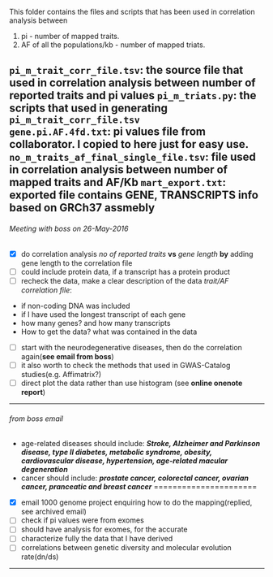 This folder contains the files and scripts that has been used in correlation analysis between
1. pi - number of mapped traits.  
2. AF of all the populations/kb - number of mapped triats.   

`pi_m_trait_corr_file.tsv`: the source file that used in correlation analysis between number of reported traits and pi values
`pi_m_triats.py`: the scripts that used in generating `pi_m_trait_corr_file.tsv`  
`gene.pi.AF.4fd.txt`: pi values file from collaborator. I copied to here just for easy use.
`no_m_traits_af_final_single_file.tsv`: file used in correlation analysis between number of   mapped traits and AF/Kb
`mart_export.txt`: exported file contains GENE, TRANSCRIPTS info based on GRCh37 assmebly  
------------------------------------------
###### Meeting with boss on 26-May-2016
- [x] do correlation analysis *no of reported traits* **vs** *gene length* **by** adding gene length to the correlation file
- [ ] could include protein data, if a transcript has a protein product
- [ ] recheck the data, make a clear description of the data *trait/AF correlation file*:
- if non-coding DNA was included
- if I have used the longest transcript of each gene  
- how many genes? and how many transcripts  
- How to get the data? what was contained in the data    
- [ ] start with the neurodegenerative diseases, then do the correlation again(**see email from boss**)
- [ ] it also worth to check the methods that used in GWAS-Catalog studies(e.g. Affimatrix?)
- [ ] direct plot the data rather than use histogram (see **online onenote report**)
-----------------------------------------
###### from boss email
- age-related diseases should include: ***Stroke, Alzheimer and Parkinson disease, type II diabetes, metabolic syndrome, obesity, cardiovascular disease, hypertension, age-related macular degeneration***
- cancer should include: ***prostate cancer, colorectal cancer, ovarian cancer, pranceatic and breast cancer***
======================
- [x] email 1000 genome project enquiring how to do the mapping(replied, see archived email)
- [ ] check if pi values were from exomes
- [ ] should have analysis for exomes, for the accurate
- [ ] characterize fully the data that I have derived
- [ ] correlations between genetic diversity and molecular evolution rate(dn/ds)
--------

